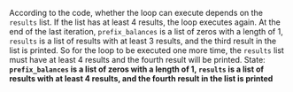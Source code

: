 According to the code, whether the loop can execute depends on the `results` list. If the list has at least 4 results, the loop executes again. At the end of the last iteration, `prefix_balances` is a list of zeros with a length of 1, `results` is a list of results with at least 3 results, and the third result in the list is printed. So for the loop to be executed one more time, the `results` list must have at least 4 results and the fourth result will be printed.
State: **`prefix_balances` is a list of zeros with a length of 1, `results` is a list of results with at least 4 results, and the fourth result in the list is printed**